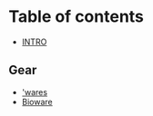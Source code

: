 # Table of contents

* [INTRO](README.md)

## Gear

* ['wares](gear/wares.md)
* [Bioware](gear/bioware.md)

